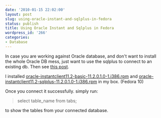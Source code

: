 ```yaml
---
date: '2010-01-15 22:02:00'
layout: post
slug: using-oracle-instant-and-sqlplus-in-fedora
status: publish
title: Using Oracle Instant and Sqlplus in Fedora
wordpress_id: '266'
categories:
- Database
---
```


In case you are working against Oracle database, and don't want to install the whole Oracle DB mess, just want to use the sqlplus to connect to an existing db. Then see [this post](http://www.ioncannon.net/system-administration/114/using-oracle-instant-client-and-sqlplus/).  
  
I installed                           [oracle-instantclient11.2-basic-11.2.0.1.0-1.i386.rpm](http://download.oracle.com/otn/linux/instantclient/112010/oracle-instantclient11.2-basic-11.2.0.1.0-1.i386.rpm) and                          [oracle-instantclient11.2-sqlplus-11.2.0.1.0-1.i386.rpm](http://download.oracle.com/otn/linux/instantclient/112010/oracle-instantclient11.2-sqlplus-11.2.0.1.0-1.i386.rpm) in my box. (Fedora 10)  
  
Once you connect it successfully. simply run:  


> select table_name from tabs;  


to show the tables from your connected database.
